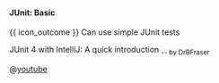 <div id="title">

#### JUnit: Basic

</div>

<span id="prereqs"></span>

<span id="outcomes">{{ icon_outcome }} Can use simple JUnit tests</span>

<div id="body">

<div v-closeable alt="Junit tutorial video">

JUnit 4 with IntelliJ: A quick introduction <sub>-- by DrBFraser</sub>

@[youtube](Bld3644bIAo)

</div>


</div>

<div id="extras">
  <include src="resources.md" />
</div>